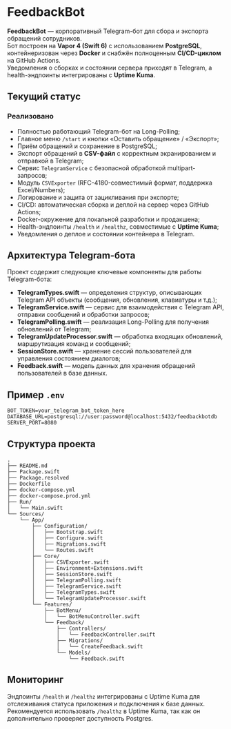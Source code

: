# FeedbackBot

**FeedbackBot** — корпоративный Telegram-бот для сбора и экспорта обращений сотрудников.  
Бот построен на **Vapor 4 (Swift 6)** с использованием **PostgreSQL**, контейнеризован через **Docker** и снабжён полноценным **CI/CD-циклом** на GitHub Actions.  
Уведомления о сборках и состоянии сервера приходят в Telegram, а health-эндпоинты интегрированы с **Uptime Kuma**.

## Текущий статус

### Реализовано
- Полностью работающий Telegram-бот на Long-Polling;
- Главное меню `/start` и кнопки «Оставить обращение» / «Экспорт»;
- Приём обращений и сохранение в PostgreSQL;
- Экспорт обращений в **CSV-файл** с корректным экранированием и отправкой в Telegram;
- Сервис `TelegramService` с безопасной обработкой multipart-запросов;
- Модуль `CSVExporter` (RFC-4180-совместимый формат, поддержка Excel/Numbers);
- Логирование и защита от зацикливания при экспорте;
- CI/CD: автоматическая сборка и деплой на сервер через GitHub Actions;
- Docker-окружение для локальной разработки и продакшена;
- Health-эндпоинты `/health` и `/healthz`, совместимые с **Uptime Kuma**;
- Уведомления о деплое и состоянии контейнера в Telegram.

## Архитектура Telegram-бота

Проект содержит следующие ключевые компоненты для работы Telegram-бота:

- **TelegramTypes.swift** — определения структур, описывающих Telegram API объекты (сообщения, обновления, клавиатуры и т.д.);
- **TelegramService.swift** — сервис для взаимодействия с Telegram API, отправки сообщений и обработки запросов;
- **TelegramPolling.swift** — реализация Long-Polling для получения обновлений от Telegram;
- **TelegramUpdateProcessor.swift** — обработка входящих обновлений, маршрутизация команд и сообщений;
- **SessionStore.swift** — хранение сессий пользователей для управления состоянием диалогов;
- **Feedback.swift** — модель данных для хранения обращений пользователей в базе данных.

## Пример `.env`

```env
BOT_TOKEN=your_telegram_bot_token_here
DATABASE_URL=postgresql://user:password@localhost:5432/feedbackbotdb
SERVER_PORT=8080
```

## Структура проекта

```text
.
├── README.md
├── Package.swift
├── Package.resolved
├── Dockerfile
├── docker-compose.yml
├── docker-compose.prod.yml
├── Run/
│   └── Main.swift
└── Sources/
    └── App/
        ├── Configuration/
        │   ├── Bootstrap.swift
        │   ├── Configure.swift
        │   ├── Migrations.swift
        │   └── Routes.swift
        ├── Core/
        │   ├── CSVExporter.swift
        │   ├── Environment+Extensions.swift
        │   ├── SessionStore.swift
        │   ├── TelegramPolling.swift
        │   ├── TelegramService.swift
        │   ├── TelegramTypes.swift
        │   └── TelegramUpdateProcessor.swift
        └── Features/
            ├── BotMenu/
            │   └── BotMenuController.swift
            └── Feedback/
                ├── Controllers/
                │   └── FeedbackController.swift
                ├── Migrations/
                │   └── CreateFeedback.swift
                └── Models/
                    └── Feedback.swift
```

## Мониторинг

Эндпоинты `/health` и `/healthz` интегрированы с Uptime Kuma для отслеживания статуса приложения и подключения к базе данных. Рекомендуется использовать `/healthz` в Uptime Kuma, так как он дополнительно проверяет доступность Postgres.
